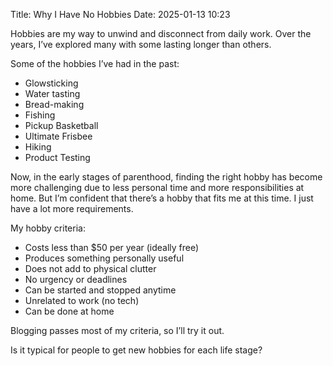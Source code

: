 Title: Why I Have No Hobbies
Date: 2025-01-13 10:23

Hobbies are my way to unwind and disconnect from daily work. Over the years, I’ve explored many with some lasting longer than others.

Some of the hobbies I’ve had in the past:

- Glowsticking
- Water tasting
- Bread-making
- Fishing
- Pickup Basketball
- Ultimate Frisbee
- Hiking
- Product Testing

Now, in the early stages of parenthood, finding the right hobby has become more challenging due to less personal time and more responsibilities at home. But I’m confident that there’s a hobby that fits me at this time. I just have a lot more requirements.

My hobby criteria:

- Costs less than $50 per year (ideally free)
- Produces something personally useful
- Does not add to physical clutter
- No urgency or deadlines
- Can be started and stopped anytime
- Unrelated to work (no tech)
- Can be done at home

Blogging passes most of my criteria, so I’ll try it out.

Is it typical for people to get new hobbies for each life stage?
